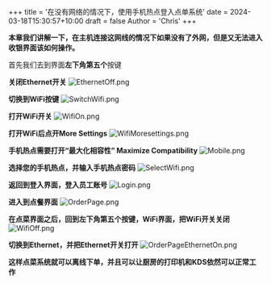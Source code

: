 +++
title = '在没有网络的情况下，使用手机热点登入点单系统'
date = 2024-03-18T15:30:57+10:00
draft = false
Author = 'Chris'
+++

**本章我们讲解一下，在主机连接这网线的情况下如果没有了外网，但是又无法进入收银界面该如何操作。**

首先我们去到界面**左下角第五个**按键

**关闭Ethernet开关**
![EthernetOff.png](/img/EthernetOff.png)

**切换到WiFi按键**
![SwitchWifi.png](/img/SwitchWifi.png)

**打开WiFi开关**
![WifiOn.png](/img/WifiOn.png)

**打开WiFi后点开More Settings**
![WifiMoresettings.png](/img/WifiMoresettings.png)

**手机热点需要打开“最大化相容性” Maximize Compatibility**
![Mobile.png](/img/Mobile.png)

**选择您的手机热点，并输入手机热点密码**
![SelectWifi.png](/img/SelectWifi.png)

**返回到登入界面，登入员工账号**
![Login.png](/img/Login.png)

**进入到点餐界面**
![OrderPage.png](/img/OrderPage.png)

**在点菜界面之后，回到左下角第五个按键，WiFi界面，把WiFi开关关闭**
![WifiOff.png](/img/WifiOff.png)

**切换到Ethernet，并把Ethernet开关打开**
![OrderPageEthernetOn.png](/img/OrderPageEthernetOn.png)

**这样点菜系统就可以离线下单，并且可以让厨房的打印机和KDS依然可以正常工作**